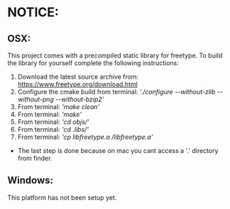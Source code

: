 # NOTICE:
## OSX:
This project comes with a precompiled static library for freetype. To build the library for yourself complete the following instructions:

1. Download the latest source archive from: https://www.freetype.org/download.html
2. Configure the cmake build from terminal: *'./configure --without-zlib --without-png --without-bzip2'*
3. From terminal: *'make clean'*
4. From terminal: *'make'*
5. From terminal: *'cd objs/'*
6. From terminal: *'cd .libs/'*
7. From terminal: *'cp libfreetype.a <LOCATION YOU WANT IT>/libfreetype.a'*

- The last step is done because on mac you cant access a '.' directory from finder.

## Windows:
This platform has not been setup yet.